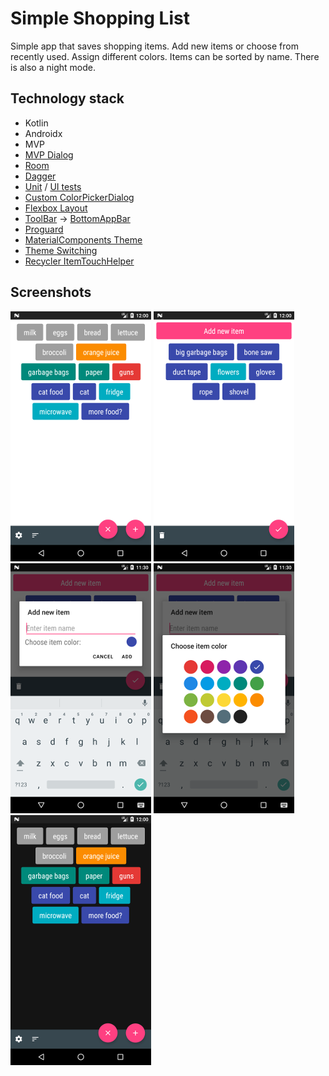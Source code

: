 # Simple Shopping List

Simple app that saves shopping items. Add new items or choose from recently used. Assign different colors. Items can be sorted by name. There is also a night mode.

## Technology stack
- Kotlin
- Androidx
- MVP
- [MVP Dialog][mvp dialog]
- [Room][room]
- [Dagger][dagger]
- [Unit][unit tests] / [UI tests][ui tests]
- [Custom ColorPickerDialog][color picker dialog]
- [Flexbox Layout][flexbox]
- [ToolBar][toolbar] -> [BottomAppBar][bottombar]
- [Proguard][proguard]
- [MaterialComponents Theme][material theme]
- [Theme Switching][theme switching]
- [Recycler ItemTouchHelper][item touch helper]

## Screenshots

[![Main Screen][screen1th]][screen1]
[![Recent Items Screen][screen2th]][screen2]
[![Add Item Screen][screen3th]][screen3]
[![Choose Color Screen][screen4th]][screen4]
[![Night Mode][screen5th]][screen5]

[screen1th]: dev_files/screens/screen1_thumbnail.png
[screen1]: dev_files/screens/screen1.png
[screen2th]: dev_files/screens/screen2_thumbnail.png
[screen2]: dev_files/screens/screen2.png
[screen3th]: dev_files/screens/screen3_thumbnail.png
[screen3]: dev_files/screens/screen3.png
[screen4th]: dev_files/screens/screen4_thumbnail.png
[screen4]: dev_files/screens/screen4.png
[screen5th]: dev_files/screens/screen5_thumbnail.png
[screen5]: dev_files/screens/screen5.png

[mvp dialog]: https://github.com/Razeeman/Android-SimpleShoppingList/tree/master/app/src/main/java/com/example/util/simpleshoppinglist/ui/additem
[room]: https://github.com/Razeeman/Android-SimpleShoppingList/tree/master/app/src/main/java/com/example/util/simpleshoppinglist/data/db
[dagger]: https://github.com/Razeeman/Android-SimpleShoppingList/tree/master/app/src/main/java/com/example/util/simpleshoppinglist/di
[unit tests]: https://github.com/Razeeman/Android-SimpleShoppingList/tree/master/app/src/test/java/com/example/util/simpleshoppinglist
[ui tests]: https://github.com/Razeeman/Android-SimpleShoppingList/tree/master/app/src/androidTest/java/com/example/util/simpleshoppinglist
[color picker dialog]: https://github.com/Razeeman/Android-SimpleShoppingList/blob/master/app/src/main/java/com/example/util/simpleshoppinglist/ui/custom/ColorPickerDialog.kt
[flexbox]: https://github.com/Razeeman/Android-SimpleShoppingList/blob/master/app/src/main/java/com/example/util/simpleshoppinglist/ui/main/MainFragment.kt#L74
[toolbar]: https://github.com/Razeeman/Android-SimpleShoppingList/blob/6d2e00c51171f0382314f1c9179024c2ce1265a8/app/src/main/res/layout/main_activity.xml#L11
[bottombar]: https://github.com/Razeeman/Android-SimpleShoppingList/blob/master/app/src/main/res/layout/main_activity.xml#L22
[proguard]: https://github.com/Razeeman/Android-SimpleShoppingList/blob/master/app/build.gradle#L25
[material theme]: https://github.com/Razeeman/Android-SimpleShoppingList/blob/master/app/src/main/res/values/styles.xml#L3
[theme switching]: https://github.com/Razeeman/Android-SimpleShoppingList/blob/master/app/src/main/java/com/example/util/simpleshoppinglist/util/ThemeManager.kt
[item touch helper]: https://github.com/Razeeman/Android-SimpleShoppingList/blob/master/app/src/main/java/com/example/util/simpleshoppinglist/ui/main/MainFragment.kt#L81
